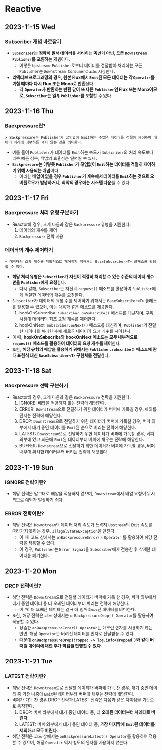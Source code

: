 # Reactive
## 2023-11-15 Wed
### Subscriber 개념 바로잡기
* **`Subscriber`는 정확히 말해 데이터를 처리하는 쪽만이 아닌, 모든 `Downstream Publisher`를 포함하는 개념**이다.
  * 이렇듯 `Upstream Publisher`로부터 데이터를 전달받아 처리하는 모든 `Publisher`는 `Downstream Consumer`라고도 지칭한다.
* **리액티브 프로그래밍의 경우, 원본 Flux에서 `Emit`된 모든 데이터는 각 `Operator`를 거칠 때마다 다시 Flux 또는 Mono로 반환**된다.
  * 각 **`Operator`가 반환하는 반환 값이 또 다른 `Publisher`인 Flux 또는 Mono이므로, `Subscriber`는 일부 `Publisher`를 포함**할 수 있다.

## 2023-11-16 Thu
### Backpressure란?
```
> Backpressure는 Publisher가 끊임없이 Emit하는 수많은 데이터를 적절히 제어하여 데이터 처리에 과부하를 주지 않는 것을 의미한다. 
```
* 예를 들어 `Publisher`가 데이터를 `Emit`하는 속도가 `Subscriber`의 처리 속도보다 너무 빠른 경우, 작업의 효율성은 떨어질 수 있다.
* **`Backpressure`는 이렇듯 `Publisher`가 끊임없이 `Emit`하는 데이터를 적절히 제어하기 위해 사용되는 개념**이다.
  * 이러한 **배압이 없을 경우 `Publisher`가 계속해서 데이터를 `Emit`하는 것으로 오버플로우가 발생하거나, 최악의 경우에는 시스템 다운**될 수 있다.

## 2023-11-17 Fri
### Backpressure 처리 유형 구분하기
* Reactor의 경우, 크게 다음과 같은 `Backpressure` 유형을 지원한다.
  1. 데이터의 개수를 제어
  2. `Backpressure` 전략 사용

### 데이터의 개수 제어하기
```
> 데이터의 요청 개수를 직접적으로 제어하기 위해서는 BaseSubscriber<T> 클래스를 활용할 수 있다.
```
* **해당 처리 유형은 `Subscriber`가 자신이 적절히 처리할 수 있는 수준의 데이터 개수만을 `Publisher`에게 요청**한다.
  * 다시 말해, `Subscriber`는 자신의 `request()` 메소드를 활용하여 `Publisher`에게 적절한 데이터의 개수를 요청한다.
* `Subscriber`가 데이터의 요청 수를 제어하기 위해서는 `BaseSubscriber<T>` 클래스를 활용할 수 있으며, 이는 다음과 같은 메소드를 제공한다.
  1. hookOnSubscribe: `Subscriber.onSubscribe()` 메소드를 대신하며, 구독 시점에 데이터의 최초 요청 개수를 제어한다.
  2. hookOnNext: `Subscriber.onNext()` 메소드를 대신하며, `Publisher`가 전달한 데이터를 처리한 후에 새로운 데이터의 요청 개수를 제어한다.
* 이 때, **hookOnSubscribe와 hookOnNext 메소드는 모두 내부적으로 `request()` 메소드를 활용하여 데이터의 요청 개수를 제어**한다.
* 또한, **해당 유형의 배압을 활용하기 위해서는 `Publisher.subscribe()` 메소드에 람다 표현식 대신 `BaseSubscriber<T>` 구현체를 전달**한다. 

## 2023-11-18 Sat
### Backpressure 전략 구분하기
* Reactor의 경우, 크게 다음과 같은 `Backpressure` 전략을 지원한다.
  1. IGNORE: 배압을 적용하지 않는 전략에 해당한다.
  2. ERROR: `Downstream`으로 전달하기 위한 데이터가 버퍼에 가득찰 경우, 예외를 던지는 전략에 해당한다.
  3. DROP: `Downstream`으로 전달하기 위한 데이터가 버퍼에 가득찰 경우, 버퍼 외부에서 대기 중인 데이터를 `Emit`된 순으로 버리는 전략에 해당한다.
  4. LATEST: `Downstream`으로 전달하기 위한 데이터가 버퍼에 가득찰 경우, 버퍼 외부에 있고 최근에 `Emit`된 데이터부터 버퍼에 채우는 전략에 해당한다.
  5. BUFFER: `Downstream`으로 전달하기 위한 데이터가 버퍼에 가득찰 경우, 버퍼 내부에 위치한 데이터부터 버리는 전략에 해당한다.

## 2023-11-19 Sun
### IGNORE 전략이란?
* 해당 전략은 말그대로 배압을 적용하지 않으며, `Downstream`에서 배압 요청이 무시되므로 예외가 발생하기 쉽다.

### ERROR 전략이란?
* 해당 전략은 `Downstream`의 데이터 처리 속도가 느려져 `Upstream`의 `Emit` 속도를 따라가지 못하는 경우, `IllegalStateException`을 던진다.
  * 이 때, 코드 상에서는 `onBackpressureError() Operator` 를 활용하여 해당 전략을 적용할 수 있다.
  * 이 경우, `Publisher`는 `Error Signal`을 `Subscriber`에게 전송한 후 삭제한 데이터를 폐기한다.

## 2023-11-20 Mon
### DROP 전략이란?
* 해당 전략은 `Downstream`으로 전달할 데이터가 버퍼에 가득 찬 경우, 버퍼 외부에서 대기 중인 데이터 중 더 오래된 데이터부터 버리는 전략에 해당한다.
  * 이 때, 더 오래된 데이터는 결국 더 일찍 `Emit`된 데이터를 의미한다.
* 또한, 해당 전략은 코드 상에서는 `onBackpressureDrop() Operator`를 활용하여 적용할 수 있다.
  * 상술한 `onBackpressureError() Operator`는 아무런 인자를 사용하지 않는 반면, 해당 `Operator`는 버려진 데이터를 인자로 전달받을 수 있다.
  * 때문에 **`onBackpressureDrop(dropped -> log.info(dropped))`와 같이 버려질 데이터에 대한 추가 작업을 진행할 수 있다**.

## 2023-11-21 Tue
### LATEST 전략이란?
* 해당 전략은 `Downstream`으로 전달할 데이터가 버퍼에 가득 찬 경우, 대기 중인 데이터 중 가장 나중에 `Emit`된 데이터부터 버퍼에 채우는 전략에 해당한다.
* 버퍼가 가득 찬 경우 DROP 전략과 LATEST 전략은 다음과 같은 차이점을 기반으로 동작한다.
  1. DROP: 버퍼 외부에서 대기 중인 데이터 중, 더 **오래된 데이터부터 차례대로 버린다**.
  2. LATEST: 버퍼 외부에서 대기 중인 데이터 중, **가장 마지막에 `Emit`된 데이터를 제외하고 모두 버린다**.
* 해당 전략은 코드 상에서는 `onBackpressureLatest() Operator`를 활용하여 적용할 수 있으며, 해당 `Operator` 역시 별도의 인자를 사용하지 않는다.
